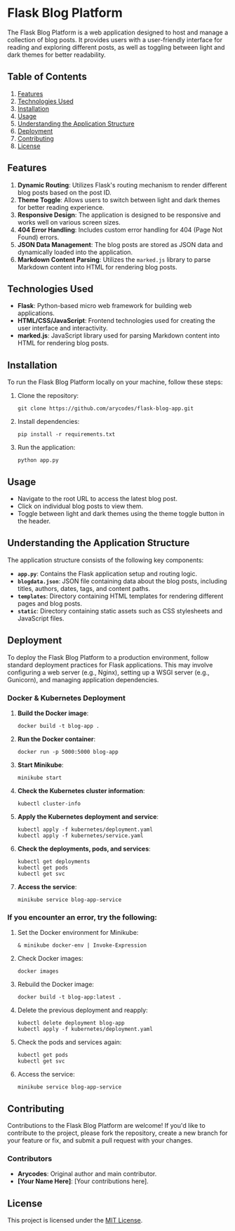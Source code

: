 
# Flask Blog Platform

The Flask Blog Platform is a web application designed to host and manage a collection of blog posts. It provides users with a user-friendly interface for reading and exploring different posts, as well as toggling between light and dark themes for better readability.

## Table of Contents

1. [Features](#features)
2. [Technologies Used](#technologies-used)
3. [Installation](#installation)
4. [Usage](#usage)
5. [Understanding the Application Structure](#understanding-the-application-structure)
6. [Deployment](#deployment)
7. [Contributing](#contributing)
8. [License](#license)

## Features

1. **Dynamic Routing**: Utilizes Flask's routing mechanism to render different blog posts based on the post ID.
2. **Theme Toggle**: Allows users to switch between light and dark themes for better reading experience.
3. **Responsive Design**: The application is designed to be responsive and works well on various screen sizes.
4. **404 Error Handling**: Includes custom error handling for 404 (Page Not Found) errors.
5. **JSON Data Management**: The blog posts are stored as JSON data and dynamically loaded into the application.
6. **Markdown Content Parsing**: Utilizes the `marked.js` library to parse Markdown content into HTML for rendering blog posts.

## Technologies Used

- **Flask**: Python-based micro web framework for building web applications.
- **HTML/CSS/JavaScript**: Frontend technologies used for creating the user interface and interactivity.
- **marked.js**: JavaScript library used for parsing Markdown content into HTML for rendering blog posts.

## Installation

To run the Flask Blog Platform locally on your machine, follow these steps:

1. Clone the repository:
   ```
   git clone https://github.com/arycodes/flask-blog-app.git
   ```

2. Install dependencies:
   ```
   pip install -r requirements.txt
   ```

3. Run the application:
   ```
   python app.py
   ```

## Usage

- Navigate to the root URL to access the latest blog post.
- Click on individual blog posts to view them.
- Toggle between light and dark themes using the theme toggle button in the header.

## Understanding the Application Structure

The application structure consists of the following key components:

- **`app.py`**: Contains the Flask application setup and routing logic.
- **`blogdata.json`**: JSON file containing data about the blog posts, including titles, authors, dates, tags, and content paths.
- **`templates`**: Directory containing HTML templates for rendering different pages and blog posts.
- **`static`**: Directory containing static assets such as CSS stylesheets and JavaScript files.

## Deployment

To deploy the Flask Blog Platform to a production environment, follow standard deployment practices for Flask applications. This may involve configuring a web server (e.g., Nginx), setting up a WSGI server (e.g., Gunicorn), and managing application dependencies.

### Docker & Kubernetes Deployment

1. **Build the Docker image**:
   ```
   docker build -t blog-app .
   ```

2. **Run the Docker container**:
   ```
   docker run -p 5000:5000 blog-app
   ```

3. **Start Minikube**:
   ```
   minikube start
   ```

4. **Check the Kubernetes cluster information**:
   ```
   kubectl cluster-info
   ```

5. **Apply the Kubernetes deployment and service**:
   ```
   kubectl apply -f kubernetes/deployment.yaml
   kubectl apply -f kubernetes/service.yaml
   ```

6. **Check the deployments, pods, and services**:
   ```
   kubectl get deployments
   kubectl get pods
   kubectl get svc
   ```

7. **Access the service**:
   ```
   minikube service blog-app-service
   ```

### If you encounter an error, try the following:

1. Set the Docker environment for Minikube:
   ```
   & minikube docker-env | Invoke-Expression
   ```

2. Check Docker images:
   ```
   docker images
   ```

3. Rebuild the Docker image:
   ```
   docker build -t blog-app:latest .
   ```

4. Delete the previous deployment and reapply:
   ```
   kubectl delete deployment blog-app
   kubectl apply -f kubernetes/deployment.yaml
   ```

5. Check the pods and services again:
   ```
   kubectl get pods
   kubectl get svc
   ```

6. Access the service:
   ```
   minikube service blog-app-service
   ```

## Contributing

Contributions to the Flask Blog Platform are welcome! If you'd like to contribute to the project, please fork the repository, create a new branch for your feature or fix, and submit a pull request with your changes.

### Contributors

- **Arycodes**: Original author and main contributor.
- **[Your Name Here]**: [Your contributions here].

## License

This project is licensed under the [MIT License](LICENSE).
